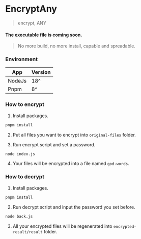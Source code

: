 # EncryptAny

> encrypt, ANY

#### The executable file is coming soon.

> No more build, no more install, capable and spreadable.

### Environment

| App    | Version |
| ------ | ------- |
| NodeJs | 18^     |
| Pnpm   | 8^      |

### How to encrypt

1. Install packages.

```bash
pnpm install
```

2. Put all files you want to encrypt into `original-files` folder.

3. Run encrypt script and set a password.

```bash
node index.js
```

4. Your files will be encrypted into a file named `god-words`.

### How to decrypt

1. Install packages.

```bash
pnpm install
```

2. Run decrypt script and input the password you set before.

```bash
node back.js
```

3. All your encrypted files will be regenerated into `encrypted-result/result` folder.
